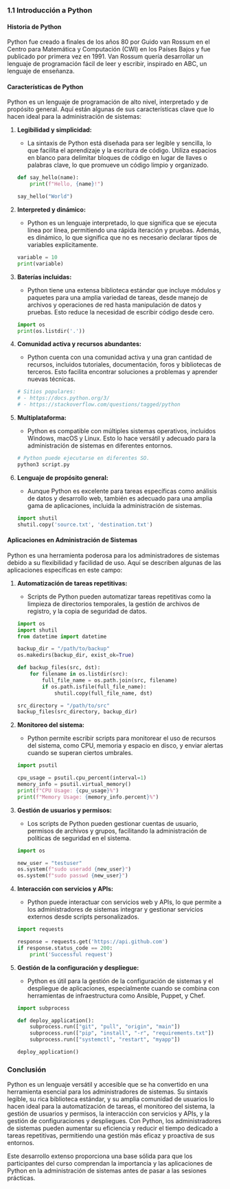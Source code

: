 ### **1.1 Introducción a Python**
#### **Historia de Python**
Python fue creado a finales de los años 80 por Guido van Rossum en el Centro para Matemática y Computación (CWI) en los Países Bajos y fue publicado por primera vez en 1991. Van Rossum quería desarrollar un lenguaje de programación fácil de leer y escribir, inspirado en ABC, un lenguaje de enseñanza.

#### **Características de Python**
Python es un lenguaje de programación de alto nivel, interpretado y de propósito general. Aquí están algunas de sus características clave que lo hacen ideal para la administración de sistemas:

1. **Legibilidad y simplicidad:**
   - La sintaxis de Python está diseñada para ser legible y sencilla, lo que facilita el aprendizaje y la escritura de código. Utiliza espacios en blanco para delimitar bloques de código en lugar de llaves o palabras clave, lo que promueve un código limpio y organizado.
   
   ```python
   def say_hello(name):
       print(f"Hello, {name}!")
   
   say_hello("World")
   ```

2. **Interpreted y dinámico:**
   - Python es un lenguaje interpretado, lo que significa que se ejecuta línea por línea, permitiendo una rápida iteración y pruebas. Además, es dinámico, lo que significa que no es necesario declarar tipos de variables explícitamente.
   
   ```python
   variable = 10
   print(variable)
   ```

3. **Baterías incluidas:**
   - Python tiene una extensa biblioteca estándar que incluye módulos y paquetes para una amplia variedad de tareas, desde manejo de archivos y operaciones de red hasta manipulación de datos y pruebas. Esto reduce la necesidad de escribir código desde cero.
   
   ```python
   import os
   print(os.listdir('.'))
   ```

4. **Comunidad activa y recursos abundantes:**
   - Python cuenta con una comunidad activa y una gran cantidad de recursos, incluidos tutoriales, documentación, foros y bibliotecas de terceros. Esto facilita encontrar soluciones a problemas y aprender nuevas técnicas.
   
   ```python
   # Sitios populares:
   # - https://docs.python.org/3/
   # - https://stackoverflow.com/questions/tagged/python
   ```

5. **Multiplataforma:**
   - Python es compatible con múltiples sistemas operativos, incluidos Windows, macOS y Linux. Esto lo hace versátil y adecuado para la administración de sistemas en diferentes entornos.
   
   ```bash
   # Python puede ejecutarse en diferentes SO.
   python3 script.py
   ```

6. **Lenguaje de propósito general:**
   - Aunque Python es excelente para tareas específicas como análisis de datos y desarrollo web, también es adecuado para una amplia gama de aplicaciones, incluida la administración de sistemas.
   
   ```python
   import shutil
   shutil.copy('source.txt', 'destination.txt')
   ```

#### **Aplicaciones en Administración de Sistemas**
Python es una herramienta poderosa para los administradores de sistemas debido a su flexibilidad y facilidad de uso. Aquí se describen algunas de las aplicaciones específicas en este campo:

1. **Automatización de tareas repetitivas:**
   - Scripts de Python pueden automatizar tareas repetitivas como la limpieza de directorios temporales, la gestión de archivos de registro, y la copia de seguridad de datos.
   
   ```python
   import os
   import shutil
   from datetime import datetime

   backup_dir = "/path/to/backup"
   os.makedirs(backup_dir, exist_ok=True)

   def backup_files(src, dst):
       for filename in os.listdir(src):
           full_file_name = os.path.join(src, filename)
           if os.path.isfile(full_file_name):
               shutil.copy(full_file_name, dst)

   src_directory = "/path/to/src"
   backup_files(src_directory, backup_dir)
   ```

2. **Monitoreo del sistema:**
   - Python permite escribir scripts para monitorear el uso de recursos del sistema, como CPU, memoria y espacio en disco, y enviar alertas cuando se superan ciertos umbrales.
   
   ```python
   import psutil

   cpu_usage = psutil.cpu_percent(interval=1)
   memory_info = psutil.virtual_memory()
   print(f"CPU Usage: {cpu_usage}%")
   print(f"Memory Usage: {memory_info.percent}%")
   ```

3. **Gestión de usuarios y permisos:**
   - Los scripts de Python pueden gestionar cuentas de usuario, permisos de archivos y grupos, facilitando la administración de políticas de seguridad en el sistema.
   
   ```python
   import os

   new_user = "testuser"
   os.system(f"sudo useradd {new_user}")
   os.system(f"sudo passwd {new_user}")
   ```

4. **Interacción con servicios y APIs:**
   - Python puede interactuar con servicios web y APIs, lo que permite a los administradores de sistemas integrar y gestionar servicios externos desde scripts personalizados.
   
   ```python
   import requests

   response = requests.get('https://api.github.com')
   if response.status_code == 200:
       print('Successful request')
   ```

5. **Gestión de la configuración y despliegue:**
   - Python es útil para la gestión de la configuración de sistemas y el despliegue de aplicaciones, especialmente cuando se combina con herramientas de infraestructura como Ansible, Puppet, y Chef.
   
   ```python
   import subprocess

   def deploy_application():
       subprocess.run(["git", "pull", "origin", "main"])
       subprocess.run(["pip", "install", "-r", "requirements.txt"])
       subprocess.run(["systemctl", "restart", "myapp"])

   deploy_application()
   ```

### **Conclusión**
Python es un lenguaje versátil y accesible que se ha convertido en una herramienta esencial para los administradores de sistemas. Su sintaxis legible, su rica biblioteca estándar, y su amplia comunidad de usuarios lo hacen ideal para la automatización de tareas, el monitoreo del sistema, la gestión de usuarios y permisos, la interacción con servicios y APIs, y la gestión de configuraciones y despliegues. Con Python, los administradores de sistemas pueden aumentar su eficiencia y reducir el tiempo dedicado a tareas repetitivas, permitiendo una gestión más eficaz y proactiva de sus entornos.

Este desarrollo extenso proporciona una base sólida para que los participantes del curso comprendan la importancia y las aplicaciones de Python en la administración de sistemas antes de pasar a las sesiones prácticas.